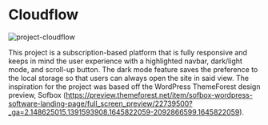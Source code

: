 # Cloudflow

![project-cloudflow](https://user-images.githubusercontent.com/74577013/206824718-c5472d26-769c-4510-ba16-0a4e3867cf65.png)

This project is a subscription-based platform that is fully responsive and keeps in mind the user experience with a highlighted navbar, dark/light mode, and scroll-up button. The dark mode feature saves the preference to the local storage so that users can always open the site in said view. The inspiration for the project was based off the WordPress ThemeForest design preview, Sofbox (https://preview.themeforest.net/item/sofbox-wordpress-software-landing-page/full_screen_preview/22739500?_ga=2.148625015.1391593908.1645822059-2092866599.1645822059). 

